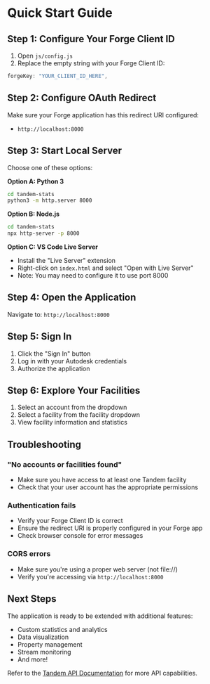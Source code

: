 # Quick Start Guide

## Step 1: Configure Your Forge Client ID

1. Open `js/config.js`
2. Replace the empty string with your Forge Client ID:

```javascript
forgeKey: "YOUR_CLIENT_ID_HERE",
```

## Step 2: Configure OAuth Redirect

Make sure your Forge application has this redirect URI configured:
- `http://localhost:8000`

## Step 3: Start Local Server

Choose one of these options:

**Option A: Python 3**
```bash
cd tandem-stats
python3 -m http.server 8000
```

**Option B: Node.js**
```bash
cd tandem-stats
npx http-server -p 8000
```

**Option C: VS Code Live Server**
- Install the "Live Server" extension
- Right-click on `index.html` and select "Open with Live Server"
- Note: You may need to configure it to use port 8000

## Step 4: Open the Application

Navigate to: `http://localhost:8000`

## Step 5: Sign In

1. Click the "Sign In" button
2. Log in with your Autodesk credentials
3. Authorize the application

## Step 6: Explore Your Facilities

1. Select an account from the dropdown
2. Select a facility from the facility dropdown
3. View facility information and statistics

## Troubleshooting

### "No accounts or facilities found"
- Make sure you have access to at least one Tandem facility
- Check that your user account has the appropriate permissions

### Authentication fails
- Verify your Forge Client ID is correct
- Ensure the redirect URI is properly configured in your Forge app
- Check browser console for error messages

### CORS errors
- Make sure you're using a proper web server (not file://)
- Verify you're accessing via `http://localhost:8000`

## Next Steps

The application is ready to be extended with additional features:
- Custom statistics and analytics
- Data visualization
- Property management
- Stream monitoring
- And more!

Refer to the [Tandem API Documentation](https://aps.autodesk.com/en/docs/tandem/v1/developers_guide/overview/) for more API capabilities.
